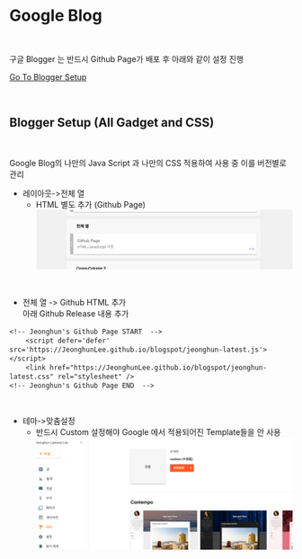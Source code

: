 # Google Blog 

</br>

구글 Blogger 는 반드시 Github Page가 배포 후 아래와 같이 설정 진행  

[Go To Blogger Setup](./blogger_info.md#blogger-setup)     

</br>


## Blogger Setup (All Gadget and CSS) 

</br>

Google Blog의 나만의 Java Script 과 나만의 CSS 적용하여 사용 중 이를 버전별로 관리   

* 레이아웃->전체 열  
    * HTML 별도 추가 (Github Page)    
    ![](./imgs/blogger_01.png)

</br>

* 전체 열 -> Github HTML 추가          
아래 Github Release 내용 추가          
```
<!-- Jeonghun's Github Page START  -->
    <script defer='defer' src='https://JeonghunLee.github.io/blogspot/jeonghun-latest.js'></script>
    <link href="https://JeonghunLee.github.io/blogspot/jeonghun-latest.css" rel="stylesheet" />                
<!-- Jeonghun's Github Page END  -->
```

</br>

* 테마->맞춤설정 
    * 반드시 Custom 설정해야 Google 에서 적용되어진 Template들을 안 사용     
    ![](./imgs/blogger_03.png)


</br>

